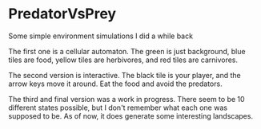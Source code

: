 # PredatorVsPrey
Some simple environment simulations I did a while back

The first one is a cellular automaton. The green is just background, blue tiles are food, yellow tiles are herbivores, and red tiles are carnivores.  

The second version is interactive. The black tile is your player, and the arrow keys move it around. Eat the food and avoid the predators.

The third and final version was a work in progress. There seem to be 10 different states possible, but I don't remember what each one was supposed to be. As of now, it does generate some interesting landscapes.
